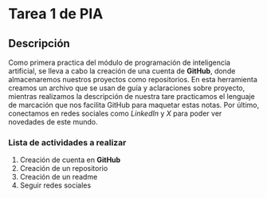 # Tarea 1 de PIA

## Descripción

Como primera practica del módulo de programación de inteligencia artificial, se lleva a cabo la creación de una cuenta de **GitHub**, donde almacenaremos nuestros proyectos como repositorios. 
En esta herramienta creamos un archivo que se usan de guía y aclaraciones sobre proyecto, mientras realizamos la descripción de nuestra tare practicamos el lenguaje de marcación que nos facilita GitHub para maquetar estas notas. 
Por último, conectamos en redes sociales como *LinkedIn* y *X* para poder ver novedades de este mundo. 

### Lista de actividades a realizar

  1. Creación de cuenta en **GitHub**
  2. Creación de un repositorio
  3. Creación de un readme
  4. Seguir redes sociales

